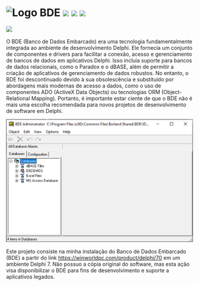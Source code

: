 [//]: # (# [ zrfisaac ])

[//]: # (# [ about ])
[//]: # (# - author : Isaac Santana)
[//]: # (# . - email : zrfisaac@gmail.com)
[//]: # (# . - site : zrfisaac.github.io)

[//]: # (# [ markdown ])

[//]: # (# - language)
<!-- [![](https://img.shields.io/badge/português--f9c22b?style=for-the-badge)]([README.pt-BR.md](README.en.md)) -->

[//]: # (# - title)

# <img src="Resources\Program Files (x86)\Common Files\Borland Shared\BDE\bdeadmin.ico" alt="Logo" width="32" height="32"> BDE [![](https://img.shields.io/badge/release-5.2.0.2-blue?style=flat-square&logoColor=white)](https://github.com/zrfisaac/install.bde/releases/download/d20241030/BDE.5.2.0.2.exe) [![](https://img.shields.io/badge/patreon-$-ff69b4?logo=patreon&style=flat-square&logoColor=white)](https://www.patreon.com/zrfisaac) [![](https://img.shields.io/badge/ko--fi-$-ff69b4?logo=kofi&style=flat-square&logoColor=white)](https://ko-fi.com/zrfisaac)

[![](https://img.shields.io/badge/-DOWNLOAD-239063?style=for-the-badge&logoColor=white)](https://github.com/zrfisaac/install.bde/releases/download/d20241030/BDE.5.2.0.2.exe)

O BDE (Banco de Dados Embarcado) era uma tecnologia fundamentalmente integrada ao ambiente de desenvolvimento Delphi. Ele fornecia um conjunto de componentes e drivers para facilitar a conexão, acesso e gerenciamento de bancos de dados em aplicativos Delphi. Isso incluía suporte para bancos de dados relacionais, como o Paradox e o dBASE, além de permitir a criação de aplicativos de gerenciamento de dados robustos. No entanto, o BDE foi descontinuado devido à sua obsolescência e substituído por abordagens mais modernas de acesso a dados, como o uso de componentes ADO (ActiveX Data Objects) ou tecnologias ORM (Object-Relational Mapping). Portanto, é importante estar ciente de que o BDE não é mais uma escolha recomendada para novos projetos de desenvolvimento de software em Delphi.

<img src="Pictures\Windows.png">

Este projeto consiste na minha instalação do Banco de Dados Embarcado (BDE) a partir do link https://winworldpc.com/product/delphi/70 em um ambiente Delphi 7. Não possuo a cópia original do software, mas esta ação visa disponibilizar o BDE para fins de desenvolvimento e suporte a aplicativos legados.
